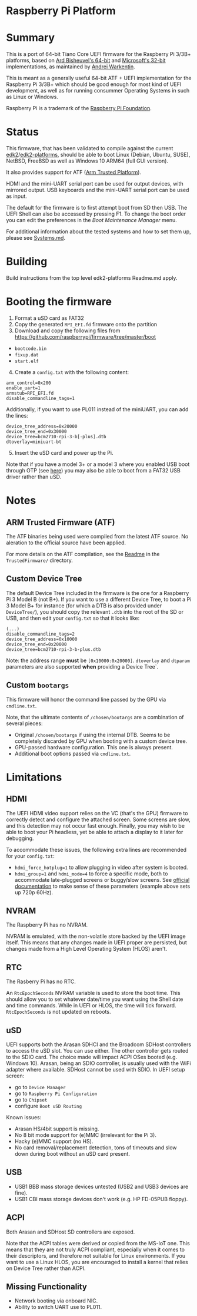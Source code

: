 Raspberry Pi Platform
=====================

# Summary

This is a port of 64-bit Tiano Core UEFI firmware for the Raspberry Pi 3/3B+ platforms,
based on [Ard Bisheuvel's 64-bit](http://www.workofard.com/2017/02/uefi-on-the-pi/)
and [Microsoft's 32-bit](https://github.com/ms-iot/RPi-UEFI/tree/ms-iot/Pi3BoardPkg)
implementations, as maintained by [Andrei Warkentin](https://github.com/andreiw/RaspberryPiPkg).

This is meant as a generally useful 64-bit ATF + UEFI implementation for the Raspberry
Pi 3/3B+ which should be good enough for most kind of UEFI development, as well as for
running consummer Operating Systems in such as Linux or Windows.

Raspberry Pi is a trademark of the [Raspberry Pi Foundation](http://www.raspberrypi.org).

# Status

This firmware, that has been validated to compile against the current
[edk2](https://github.com/tianocore/edk2)/[edk2-platforms](https://github.com/tianocore/edk2-platforms),
should be able to boot Linux (Debian, Ubuntu, SUSE), NetBSD, FreeBSD as well as Windows
10 ARM64 (full GUI version).

It also provides support for ATF ([Arm Trusted Platform](https://github.com/ARM-software/arm-trusted-firmware)).

HDMI and the mini-UART serial port can be used for output devices, with mirrored output.
USB keyboards and the mini-UART serial port can be used as input.

The default for the firmware is to first attempt boot from SD then USB. The UEFI
Shell can also be accessed by pressing F1. To change the boot order you can edit
the preferences in the _Boot Maintenance Manager_ menu.

For additional information about the tested systems and how to set them up,
please see [Systems.md](./Systems.md).

# Building

Build instructions from the top level edk2-platforms Readme.md apply.

# Booting the firmware

1. Format a uSD card as FAT32
2. Copy the generated `RPI_EFI.fd` firmware onto the partition
3. Download and copy the following files from https://github.com/raspberrypi/firmware/tree/master/boot
  - `bootcode.bin`
  - `fixup.dat`
  - `start.elf`
4. Create a `config.txt` with the following content:
  ```
  arm_control=0x200
  enable_uart=1
  armstub=RPI_EFI.fd
  disable_commandline_tags=1
  ```
  Additionally, if you want to use PL011 instead of the miniUART, you can add the lines:
  ```
  device_tree_address=0x20000
  device_tree_end=0x30000
  device_tree=bcm2710-rpi-3-b[-plus].dtb
  dtoverlay=miniuart-bt
  ```
5. Insert the uSD card and power up the Pi.

Note that if you have a model 3+ or a model 3 where you enabled USB boot through OTP
(see [here](https://www.raspberrypi.org/documentation/hardware/raspberrypi/bootmodes/msd.md))
you may also be able to boot from a FAT32 USB driver rather than uSD.

# Notes

## ARM Trusted Firmware (ATF)

The ATF binaries being used were compiled from the latest ATF source.
No aleration to the official source have been applied.

For more details on the ATF compilation, see the [Readme](./TrustedFirmware/Readme.md)
in the `TrustedFirmware/` directory.

## Custom Device Tree

The default Device Tree included in the firmware is the one for a Raspberry Pi 3 Model B (not B+).
If you want to use a different Device Tree, to boot a Pi 3 Model B+ for instance (for which a
DTB is also provided under `DeviceTree/`), you should copy the relevant `.dtb` into the root of
the SD or USB, and then edit your `config.txt` so that it looks like:

```
(...)
disable_commandline_tags=2
device_tree_address=0x10000
device_tree_end=0x20000
device_tree=bcm2710-rpi-3-b-plus.dtb
```

Note: the address range **must** be `[0x10000:0x20000]`.
`dtoverlay` and `dtparam` parameters are also supported **when** providing a Device Tree`.

## Custom `bootargs`

This firmware will honor the command line passed by the GPU via `cmdline.txt`.

Note, that the ultimate contents of `/chosen/bootargs` are a combination of several pieces:
- Original `/chosen/bootargs` if using the internal DTB. Seems to be completely discarded by GPU when booting with a custom device tree.
- GPU-passed hardware configuration. This one is always present.
- Additional boot options passed via `cmdline.txt`.

# Limitations

## HDMI

The UEFI HDMI video support relies on the VC (that's the GPU)
firmware to correctly detect and configure the attached screen.
Some screens are slow, and this detection may not occur fast
enough. Finally, you may wish to be able to boot your Pi
headless, yet be able to attach a display to it later for
debugging.

To accommodate these issues, the following extra lines
are recommended for your `config.txt`:
- `hdmi_force_hotplug=1` to allow plugging in video after system is booted.
- `hdmi_group=1` and `hdmi_mode=4` to force a specific mode, both to accommodate
   late-plugged screens or buggy/slow screens. See [official documentation](https://www.raspberrypi.org/documentation/configuration/config-txt/video.md)
   to make sense of these parameters (example above sets up 720p 60Hz).

## NVRAM

The Raspberry Pi has no NVRAM.

NVRAM is emulated, with the non-volatile store backed by the UEFI image itself. This means
that any changes made in UEFI proper are persisted, but changes made from a High Level
Operating System (HLOS) aren't.

## RTC

The Rasberry Pi has no RTC.

An `RtcEpochSeconds` NVRAM variable is used to store the boot time.
This should allow you to set whatever date/time you want using the Shell date and
time commands. While in UEFI or HLOS, the time will tick forward.
`RtcEpochSeconds` is not updated on reboots.

## uSD

UEFI supports both the Arasan SDHCI and the Broadcom SDHost controllers to access the uSD slot.
You can use either. The other controller gets routed to the SDIO card. The choice made will
impact ACPI OSes booted (e.g. Windows 10). Arasan, being an SDIO controller, is usually used
with the WiFi adapter where available. SDHost cannot be used with SDIO. In UEFI setup screen:
- go to `Device Manager`
- go to `Raspberry Pi Configuration`
- go to `Chipset`
- configure `Boot uSD Routing`

Known issues:
- Arasan HS/4bit support is missing.
- No 8 bit mode support for (e)MMC (irrelevant for the Pi 3).
- Hacky (e)MMC support (no HS).
- No card removal/replacement detection, tons of timeouts and slow down during boot without an uSD card present.

## USB

- USB1 BBB mass storage devices untested (USB2 and USB3 devices are fine).
- USB1 CBI mass storage devices don't work (e.g. HP FD-05PUB floppy).

## ACPI

Both Arasan and SDHost SD controllers are exposed.

Note that the ACPI tables were derived or copied from the MS-IoT one. This means that they
are not truly ACPI compliant, especially when it comes to their descriptors, and therefore
not suitable for Linux environments. If you want to use a Linux HLOS, you are encouraged to
install a kernel that relies on Device Tree rather than ACPI.

## Missing Functionality

- Network booting via onboard NIC.
- Ability to switch UART use to PL011.
